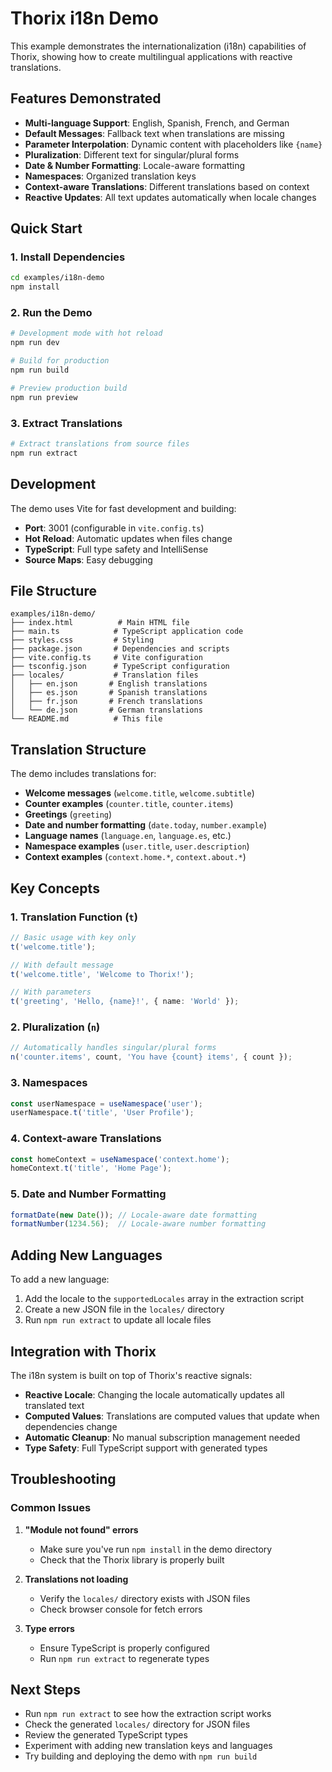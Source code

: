 # Thorix i18n Demo

This example demonstrates the internationalization (i18n) capabilities of Thorix, showing how to create multilingual applications with reactive translations.

## Features Demonstrated

- **Multi-language Support**: English, Spanish, French, and German
- **Default Messages**: Fallback text when translations are missing
- **Parameter Interpolation**: Dynamic content with placeholders like `{name}`
- **Pluralization**: Different text for singular/plural forms
- **Date & Number Formatting**: Locale-aware formatting
- **Namespaces**: Organized translation keys
- **Context-aware Translations**: Different translations based on context
- **Reactive Updates**: All text updates automatically when locale changes

## Quick Start

### 1. Install Dependencies

```bash
cd examples/i18n-demo
npm install
```

### 2. Run the Demo

```bash
# Development mode with hot reload
npm run dev

# Build for production
npm run build

# Preview production build
npm run preview
```

### 3. Extract Translations

```bash
# Extract translations from source files
npm run extract
```

## Development

The demo uses Vite for fast development and building:

- **Port**: 3001 (configurable in `vite.config.ts`)
- **Hot Reload**: Automatic updates when files change
- **TypeScript**: Full type safety and IntelliSense
- **Source Maps**: Easy debugging

## File Structure

```
examples/i18n-demo/
├── index.html          # Main HTML file
├── main.ts            # TypeScript application code
├── styles.css         # Styling
├── package.json       # Dependencies and scripts
├── vite.config.ts     # Vite configuration
├── tsconfig.json      # TypeScript configuration
├── locales/           # Translation files
│   ├── en.json       # English translations
│   ├── es.json       # Spanish translations
│   ├── fr.json       # French translations
│   └── de.json       # German translations
└── README.md          # This file
```

## Translation Structure

The demo includes translations for:

- **Welcome messages** (`welcome.title`, `welcome.subtitle`)
- **Counter examples** (`counter.title`, `counter.items`)
- **Greetings** (`greeting`)
- **Date and number formatting** (`date.today`, `number.example`)
- **Language names** (`language.en`, `language.es`, etc.)
- **Namespace examples** (`user.title`, `user.description`)
- **Context examples** (`context.home.*`, `context.about.*`)

## Key Concepts

### 1. Translation Function (`t`)

```typescript
// Basic usage with key only
t('welcome.title');

// With default message
t('welcome.title', 'Welcome to Thorix!');

// With parameters
t('greeting', 'Hello, {name}!', { name: 'World' });
```

### 2. Pluralization (`n`)

```typescript
// Automatically handles singular/plural forms
n('counter.items', count, 'You have {count} items', { count });
```

### 3. Namespaces

```typescript
const userNamespace = useNamespace('user');
userNamespace.t('title', 'User Profile');
```

### 4. Context-aware Translations

```typescript
const homeContext = useNamespace('context.home');
homeContext.t('title', 'Home Page');
```

### 5. Date and Number Formatting

```typescript
formatDate(new Date()); // Locale-aware date formatting
formatNumber(1234.56);  // Locale-aware number formatting
```

## Adding New Languages

To add a new language:

1. Add the locale to the `supportedLocales` array in the extraction script
2. Create a new JSON file in the `locales/` directory
3. Run `npm run extract` to update all locale files

## Integration with Thorix

The i18n system is built on top of Thorix's reactive signals:

- **Reactive Locale**: Changing the locale automatically updates all translated text
- **Computed Values**: Translations are computed values that update when dependencies change
- **Automatic Cleanup**: No manual subscription management needed
- **Type Safety**: Full TypeScript support with generated types

## Troubleshooting

### Common Issues

1. **"Module not found" errors**
   - Make sure you've run `npm install` in the demo directory
   - Check that the Thorix library is properly built

2. **Translations not loading**
   - Verify the `locales/` directory exists with JSON files
   - Check browser console for fetch errors

3. **Type errors**
   - Ensure TypeScript is properly configured
   - Run `npm run extract` to regenerate types

## Next Steps

- Run `npm run extract` to see how the extraction script works
- Check the generated `locales/` directory for JSON files
- Review the generated TypeScript types
- Experiment with adding new translation keys and languages
- Try building and deploying the demo with `npm run build`
